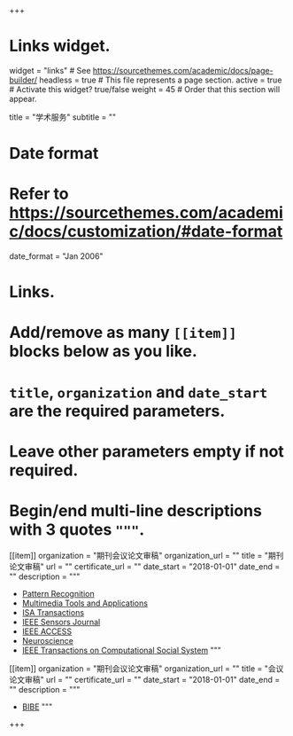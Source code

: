 +++
# Links widget.
widget = "links"  # See https://sourcethemes.com/academic/docs/page-builder/
headless = true  # This file represents a page section.
active = true  # Activate this widget? true/false
weight = 45  # Order that this section will appear.

title = "学术服务"
subtitle = ""

# Date format
#   Refer to https://sourcethemes.com/academic/docs/customization/#date-format
date_format = "Jan 2006"

# Links.
#   Add/remove as many `[[item]]` blocks below as you like.
#   `title`, `organization` and `date_start` are the required parameters.
#   Leave other parameters empty if not required.
#   Begin/end multi-line descriptions with 3 quotes `"""`.

[[item]]
  organization = "期刊会议论文审稿"
  organization_url = ""
  title = "期刊论文审稿"
  url = ""
  certificate_url = ""
  date_start = "2018-01-01"
  date_end = ""
  description = """
  * [Pattern Recognition](https://www.sciencedirect.com/journal/pattern-recognition)
  * [Multimedia Tools and Applications](https://www.sciencedirect.com/journal/multimedia-tools-and-applications)
  * [ISA Transactions](https://www.sciencedirect.com/journal/isa-transactions)
  * [IEEE Sensors Journal](https://iopscience.iop.org/journal/1741-2552)
  * [IEEE ACCESS](https://iopscience.iop.org/journal/1741-2552)
  * [Neuroscience](https://iopscience.iop.org/journal/1741-2552)
  * [IEEE Transactions on Computational Social System](https://iopscience.iop.org/journal/1741-2552)
  """

[[item]]
  organization = "期刊会议论文审稿"
  organization_url = ""
  title = "会议论文审稿"
  url = ""
  certificate_url = ""
  date_start = "2018-01-01"
  date_end = ""
  description = """
  * [BIBE](http://www.icamem.org/)
  """

+++
